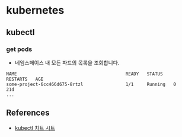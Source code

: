 # kubernetes

## kubectl

### get pods
* 네임스페이스 내 모든 파드의 목록을 조회합니다. 
```
NAME                                         READY   STATUS    RESTARTS   AGE
some-project-6cc466d675-8rtzl                1/1     Running   0          21d
...
```

## References
* [kubectl 치트 시트](https://kubernetes.io/ko/docs/reference/kubectl/cheatsheet/)